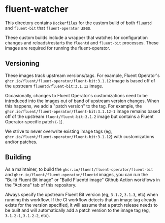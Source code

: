 # fluent-watcher

This directory contains `Dockerfiles` for the custom build of both `fluentd` and `fluent-bit` that `fluent-operator` uses.

These custom builds include a wrapper that watches for configuration changes and reloads/restarts the `fluentd` and `fluent-bit` processes.  These images are required for running the fluent-operator.

## Versioning

These images track upstream versions/tags.  For example, Fluent Operator's `ghcr.io/fluent/fluent-operator/fluent-bit:3.1.12` image is based off of the upstream `fluentd/fluent-bit:3.1.12` image.

Occasionally, changes to Fluent Operator's customizations need to be introduced into the images out of band of upstream version changes.  When this happens, we add a "patch version" to the tag.  For example, the `ghcr.io/fluent/fluent-operator/fluent-bit:3.1.12-1` image remains based off of the upstream `fluent/fluent-bit:3.1.2` image but contains a Fluent Operator-specific patch (`-1`).

We strive to never overwrite existing image tags (eg, `ghcr.io/fluent/fluent-operator/fluent-bit:3.1.12`) with customizations and/or patches.

## Building

As a maintainer, to build the `ghcr.io/fluent/fluent-operator/fluent-bit` and `ghcr.io/fluent/fluent-operator/fluentd` images, you can run the "Build Fluent Bit image" or "Build Fluentd image" Github Action workflows in the "Actions" tab of this repository.

Always specify the upstream Fluent Bit version (eg, `3.1.2`, `3.1.3`, etc) when running this workflow.  If the CI workflow detects that an image tag already exists for the version specified, it will assume that a patch release needs to be built and will automatically add a patch version to the image tag (eg, `3.1.2-1`, `3.1.2-2`, etc).